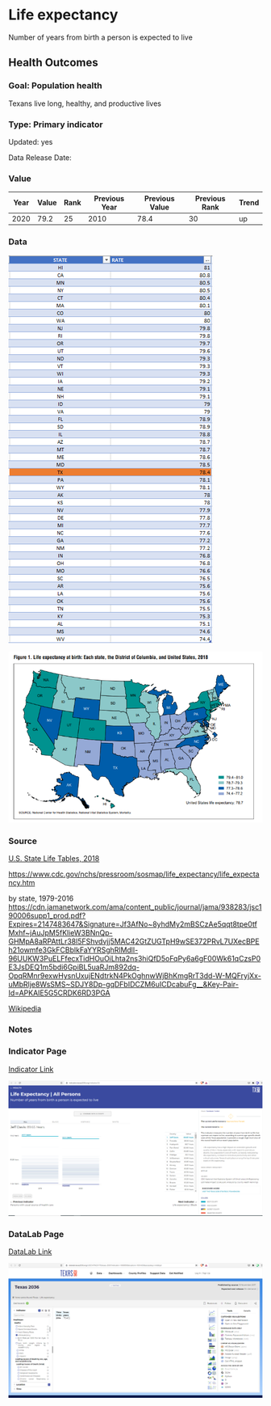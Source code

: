 # Life expectancy

Number of years from birth a person is expected to live

## Health Outcomes

### Goal: Population health

Texans live long, healthy, and productive lives

### Type: Primary indicator

Updated: yes

Data Release Date: 


### Value

|Year         |  Value      | Rank        | Previous Year| Previous Value | Previous Rank  | Trend| 
| ----------- | ----------- | ----------- | ----------- | ----------- | ----------- | -----------|
|    2020     |   79.2      |     25      |    2010     |     78.4    |     30      |     up     |

### Data

![sd](./le_grid.PNG)

![sdfd](./le_2018.PNG)


### Source

[U.S. State Life Tables, 2018](https://www.cdc.gov/nchs/data/nvsr/nvsr70/nvsr70-1-508.pdf)

https://www.cdc.gov/nchs/pressroom/sosmap/life_expectancy/life_expectancy.htm

by state, 1979-2016
https://cdn.jamanetwork.com/ama/content_public/journal/jama/938283/jsc190006supp1_prod.pdf?Expires=2147483647&Signature=Jf3AfNo~8yhdMy2mBSCzAe5qqt8tpe0tfMxhf~jAuJpM5fKlieW3BNnQp-GHMpA8aRPAttLr38l5FShvdvjj5MAC42GtZUGTpH9wSE372PRvL7UXecBPEh21owmfe3GkFCBblkFaYYRSghRlMdll-96UUKW3PuELFfecxTidHOuOiLhta2ns3hiQfD5oFqPy6a6gF00Wk61qCzsP0E3JsDEQ1m5bdi6GpiBL5uaRJm892dq-OpqRMnr9exwHysnUxujENdtrkN4PkOghnwWjBhKmgRrT3dd-W-MQFryjXx-uMbRlje8WsSMS~SDJY8Dp-gqDFbIDCZM6uICDcabuFg__&Key-Pair-Id=APKAIE5G5CRDK6RD3PGA

[Wikipedia](https://en.wikipedia.org/wiki/List_of_U.S._states_and_territories_by_life_expectancy)

### Notes



### Indicator Page

[Indicator Link](https://indicators.texas2036.org/indicator/52)

![indicator_le](./indicator_le.PNG)


### DataLab Page

[DataLab Link](https://datalab.texas2036.org/USECVITN2017R/texas-2036?indicator=1000890&location=1001430&accesskey=nnbbtyd)

![dllink](./datalab_lifeexpectancy.PNG)
